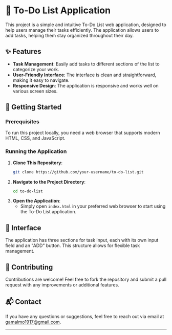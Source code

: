 # 📝 To-Do List Application

This project is a simple and intuitive To-Do List web application, designed to help users manage their tasks efficiently. The application allows users to add tasks, helping them stay organized throughout their day.

## ✨ Features

- **Task Management**: Easily add tasks to different sections of the list to categorize your work.
- **User-Friendly Interface**: The interface is clean and straightforward, making it easy to navigate.
- **Responsive Design**: The application is responsive and works well on various screen sizes.

## 🚀 Getting Started

### Prerequisites

To run this project locally, you need a web browser that supports modern HTML, CSS, and JavaScript.

### Running the Application

1. **Clone This Repository**:
   ```bash
   git clone https://github.com/your-username/to-do-list.git
   ```
2. **Navigate to the Project Directory**:
   ```bash
   cd to-do-list
   ```
3. **Open the Application**:
   - Simply open `index.html` in your preferred web browser to start using the To-Do List application.

## 🎨 Interface

The application has three sections for task input, each with its own input field and an "ADD" button. This structure allows for flexible task management.

## 🤝 Contributing

Contributions are welcome! Feel free to fork the repository and submit a pull request with any improvements or additional features.

## 📬 Contact

If you have any questions or suggestions, feel free to reach out via email at [gamalmo1917@gmail.com](mailto:gamalmo1917@gmail.com).

---

